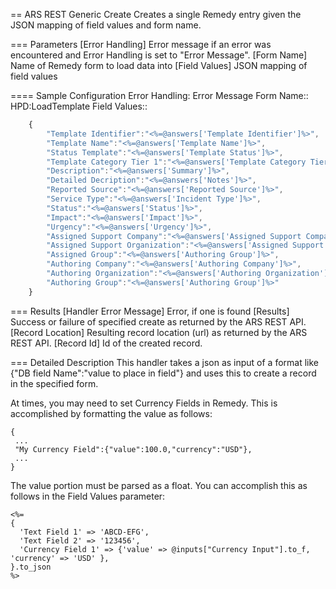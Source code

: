 == ARS REST Generic Create
Creates a single Remedy entry given the JSON mapping of field values and form name.

=== Parameters
[Error Handling]
  Error message if an error was encountered and Error Handling is set to "Error Message". 
[Form Name]
  Name of Remedy form to load data into
[Field Values]
  JSON mapping of field values


==== Sample Configuration
Error Handling: Error Message
Form Name:: HPD:LoadTemplate
Field Values::
```javascript
    {
        "Template Identifier":"<%=@answers['Template Identifier']%>",
        "Template Name":"<%=@answers['Template Name']%>",
        "Status Template":"<%=@answers['Template Status']%>",
        "Template Category Tier 1":"<%=@answers['Template Category Tier 1']%>",
        "Description":"<%=@answers['Summary']%>",
        "Detailed Decription":"<%=@answers['Notes']%>",
        "Reported Source":"<%=@answers['Reported Source']%>",
        "Service Type":"<%=@answers['Incident Type']%>",
        "Status":"<%=@answers['Status']%>",
        "Impact":"<%=@answers['Impact']%>",
        "Urgency":"<%=@answers['Urgency']%>",
        "Assigned Support Company":"<%=@answers['Assigned Support Company']%>",
        "Assigned Support Organization":"<%=@answers['Assigned Support Organization']%>",
        "Assigned Group":"<%=@answers['Authoring Group']%>",
        "Authoring Company":"<%=@answers['Authoring Company']%>",
        "Authoring Organization":"<%=@answers['Authoring Organization']%>",
        "Authoring Group":"<%=@answers['Authoring Group']%>"
    }
```

=== Results
[Handler Error Message]
   Error, if one is found
[Results]
  Success or failure of specified create as returned by the ARS REST API.
[Record Location]
  Resulting record location (url) as returned by the ARS REST API.
[Record Id]
  Id of the created record.

=== Detailed Description
This handler takes a json as input of a format like
{"DB field Name":"value to place in field"}
and uses this to create a record in the specified form.

At times, you may need to set Currency Fields in Remedy. This is accomplished
by formatting the value as follows:
```
{
 ...
 "My Currency Field":{"value":100.0,"currency":"USD"},
 ...
}
```
The value portion must be parsed as a float. You can accomplish this as follows
in the Field Values parameter:
```
<%=
{
  'Text Field 1' => 'ABCD-EFG',
  'Text Field 2' => '123456',
  'Currency Field 1' => {'value' => @inputs["Currency Input"].to_f, 'currency' => 'USD' },
}.to_json
%>
```
